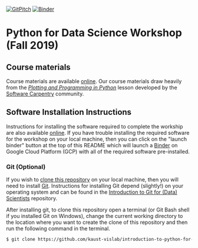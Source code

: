 [![GitPitch](https://gitpitch.com/assets/badge.svg)](https://gitpitch.com/kaust-vislab/introduction-to-python-for-data-science/fall-2019?grs=github)
[![Binder](https://mybinder.org/badge_logo.svg)](https://mybinder.org/v2/gh/kaust-vislab/introduction-to-python-for-data-science/fall-2019)

# Python for Data Science Workshop (Fall 2019)

## Course materials

Course materials are available [online](https://kaust-vislab.github.io/python-novice-gapminder/). 
Our course materials draw heavily from the 
[*Plotting and Programming in Python*](http://swcarpentry.github.io/python-novice-gapminder/) 
lesson developed by the [Software Carpentry](https://software-carpentry.org/) community.

## Software Installation Instructions

Instructions for installing the software required to complete the workship are also available 
[online](https://kaust-vislab.github.io/python-novice-gapminder/setup/). If you have trouble 
installing the required software for the workshop on your local machine, then you can click on the 
"launch binder" button at the top of this README which will launch a 
[Binder](https://mybinder.readthedocs.io/en/latest/introduction.html#what-is-the-binder-project) 
on Google Cloud Platform (GCP) with all of the required software pre-installed. 

### Git (Optional)

If you wish to [clone this repository](https://help.github.com/en/articles/cloning-a-repository) 
on your local machine, then you will need to install [Git](https://git-scm.com/). Instructions for 
installing Git depend (slightly!) on your operating system and can be found in the [Introduction to Git for (Data) Scientists](https://github.com/kaust-vislab/introduction-to-git-for-data-scientists#installation-instructions) repository. 

After installing git, to clone this repository open a terminal (or Git Bash shell if you installed Git on Windows), change the current working directory to the location where you want to create the clone of this repository and then run the following command in the terminal.

```bash
$ git clone https://github.com/kaust-vislab/introduction-to-python-for-data-science.git
```